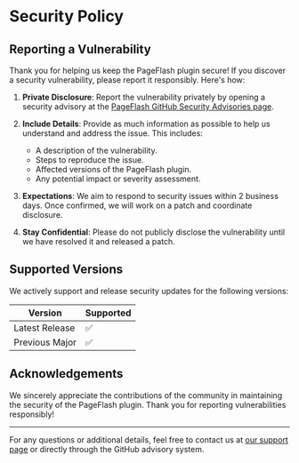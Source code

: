 # Security Policy

## Reporting a Vulnerability

Thank you for helping us keep the PageFlash plugin secure! If you discover a security vulnerability, please report it responsibly. Here's how:

1. **Private Disclosure**: Report the vulnerability privately by opening a security advisory at the [PageFlash GitHub Security Advisories page](https://github.com/theaminuli/pageflash/security/advisories).

2. **Include Details**: Provide as much information as possible to help us understand and address the issue. This includes:
   - A description of the vulnerability.
   - Steps to reproduce the issue.
   - Affected versions of the PageFlash plugin.
   - Any potential impact or severity assessment.

3. **Expectations**: We aim to respond to security issues within 2 business days. Once confirmed, we will work on a patch and coordinate disclosure.

4. **Stay Confidential**: Please do not publicly disclose the vulnerability until we have resolved it and released a patch.

## Supported Versions

We actively support and release security updates for the following versions:

| Version        | Supported          |
|----------------|--------------------|
| Latest Release | ✅                 |
| Previous Major | ✅                 |

## Acknowledgements

We sincerely appreciate the contributions of the community in maintaining the security of the PageFlash plugin. Thank you for reporting vulnerabilities responsibly!

---

For any questions or additional details, feel free to contact us at [our support page](https://github.com/theaminuli/pageflash/issues) or directly through the GitHub advisory system.
